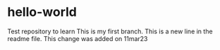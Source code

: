 # hello-world
Test repository to learn 
This is my first branch. 
This is a new line in the readme file. 
This change was added on 11mar23

